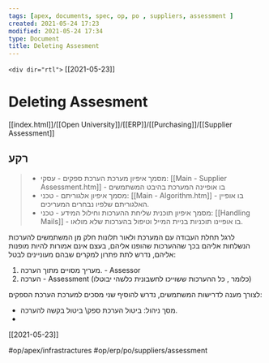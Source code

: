 ```yaml
---
tags: [apex, documents, spec, op, po , suppliers, assessment ]  
created: 2021-05-24 17:23
modified: 2021-05-24 17:34
type: Document
title: Deleting Assesment
---
```

`<div dir="rtl">`
[[2021-05-23]]
# Deleting Assesment
 
[[index.html]]/[[Open University]]/[[ERP]]/[[Purchasing]]/[[Supplier Assessment]]

 ## רקע
>*  מסמך איפיון מערכת הערכת ספקים - עסקי: [[Main - Supplier Assessment.htm]] - בו אופיינה המערכת בהיבט המשתמשים
>*  מסמך איפיון אלגוריתם - טכני: [[Main - Algorithm.htm]] -  בו אופיין האלגוריתם שלפיו נבחרים המעריכים.
>*  מסמך איפיון תוכנית שליחת ההערכות וחילול המידע - טכני: [[Handling Mails]] - בו אופיינו תוכניות  בניית המייל וטיפול בהערכות שלא מולאו.

לרגל תחלת העבודה עם המערכת ולאור תלונות חלק מן המשתמשים להערכות הנשלחות אליהם בכך שההערכות שהופנו אליהם, בעצם אינם אמורות להיות מופנות אליהם, נדרש לתת פתרון למקרים שבהם מעוניינים לבטל:
1. מעריך מסויים מתוך הערכה. - Assessor
2. הערכה - Assessment (כלומר , כל ההערכות ששוייכו לחשבונית כלשהי יבוטלו)

לצורך מענה לדרישות המשתמשים, נדרש להוסיף שני מסכים למערכת הערכת הספקים:
* מסך ניהול: ביטול הערכת ספק\ ביטול בקשה להערכה.
* 
[[2021-05-23]]

</div>

#op/apex/infrastractures
#op/erp/po/suppliers/assessment